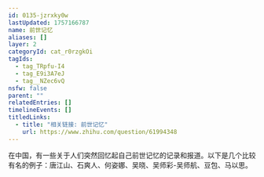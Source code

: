 ```yaml
---
id: 0135-jzrxky0w
lastUpdated: 1757166787
name: 前世记忆
aliases: []
layer: 2
categoryId: cat_r0rzgkOi
tagIds:
  - tag_TRpfu-I4
  - tag_E9i3A7eJ
  - tag__NZec6vQ
nsfw: false
parent: ""
relatedEntries: []
timelineEvents: []
titledLinks:
  - title: "相关链接: 前世记忆"
    url: https://www.zhihu.com/question/61994348
---
```


在中国，有一些关于人们突然回忆起自己前世记忆的记录和报道。以下是几个比较有名的例子：唐江山、石爽人、何姿娜、吴晓、吴师彩-吴师航、豆包、马以思。